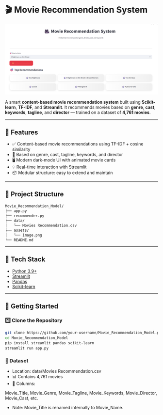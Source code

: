 # 🎬 Movie Recommendation System

![App UI](https://github.com/Vineetg2003/Movie_Recommendation_Model/blob/master/image.png)

A smart **content-based movie recommendation system** built using **Scikit-learn**, **TF-IDF**, and **Streamlit**. It recommends movies based on **genre**, **cast**, **keywords**, **tagline**, and **director** — trained on a dataset of **4,761 movies**.

---

## 🚀 Features

- ✅ Content-based movie recommendations using TF-IDF + cosine similarity
- 🎯 Based on genre, cast, tagline, keywords, and director
- 🖥️ Modern dark-mode UI with animated movie cards
- 💡 Real-time interaction with Streamlit
- 📦 Modular structure: easy to extend and maintain
---

## 📁 Project Structure

```text
Movie_Recommendation_Model/
├── app.py
├── recommender.py
├── data/
│   └── Movies Recommendation.csv
├── assets/
│   └── image.png
└── README.md
```

---

## 🧠 Tech Stack

- [Python 3.9+](https://www.python.org/)
- [Streamlit](https://streamlit.io/)
- [Pandas](https://pandas.pydata.org/)
- [Scikit-learn](https://scikit-learn.org/)

---

## 🔧 Getting Started

### 1️⃣ Clone the Repository

```bash
git clone https://github.com/your-username/Movie_Recommendation_Model.git
cd Movie_Recommendation_Model
pip install streamlit pandas scikit-learn
streamlit run app.py
```

### 📝 Dataset
- Location: data/Movies Recommendation.csv
- 📊 Contains 4,761 movies
- 🔹 Columns:

Movie_Title, Movie_Genre, Movie_Tagline, Movie_Keywords, Movie_Director, Movie_Cast, etc.

- Note: Movie_Title is renamed internally to Movie_Name.

